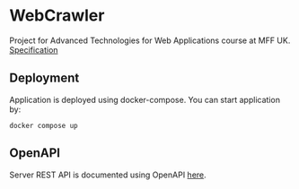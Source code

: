 # WebCrawler

Project for Advanced Technologies for Web Applications course at MFF UK. [Specification](/SPECIFICATION.md)

## Deployment

Application is deployed using docker-compose. You can start application by:

`docker compose up`

## OpenAPI

Server REST API is documented using OpenAPI [here](https://app.swaggerhub.com/apis/NejlepsiWebCrawler/WebCrawler/1.0.1-oas3).
